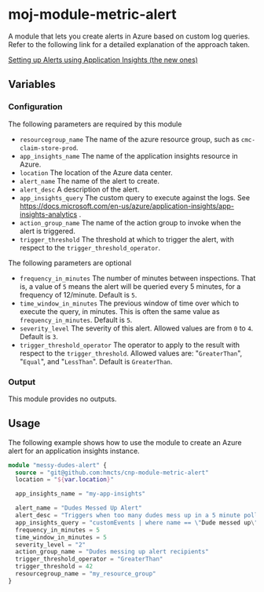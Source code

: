 # moj-module-metric-alert
A module that lets you create alerts in Azure based on custom log queries. Refer to the following link for a detailed explanation of the approach taken.

[Setting up Alerts using Application Insights (the new ones)](http://chapsas.com/setting-up-alerts-using-application-insights-the-new-ones/)

## Variables

### Configuration

The following parameters are required by this module

- `resourcegroup_name` The name of the azure resource group, such as `cmc-claim-store-prod`.
- `app_insights_name` The name of the application insights resource in Azure.
- `location` The location of the Azure data center.
- `alert_name` The name of the alert to create.
- `alert_desc` A description of the alert.
- `app_insights_query` The custom query to execute against the logs. See https://docs.microsoft.com/en-us/azure/application-insights/app-insights-analytics .
- `action_group_name` The name of the action group to invoke when the alert is triggered.
- `trigger_threshold` The threshold at which to trigger the alert, with respect to the `trigger_threshold_operator`.

The following parameters are optional

- `frequency_in_minutes` The number of minutes between inspections. That is, a value of `5` means the alert will be queried every 5 minutes, for a frequency of 12/minute. Default is `5`.
- `time_window_in_minutes` The previous window of time over which to execute the query, in minutes. This is often the same value as `frequency_in_minutes`. Default is `5`.
- `severity_level` The severity of this alert. Allowed values are from `0` to `4`. Default is `3`.
- `trigger_threshold_operator` The operator to apply to the result with respect to the `trigger_threshold`. Allowed values are:
        "`GreaterThan`",
        "`Equal`", and 
        "`LessThan`". Default is `GreaterThan`.

### Output

This module provides no outputs.

## Usage

The following example shows how to use the module to create an Azure alert for an application insights instance.

```terraform
module "messy-dudes-alert" {
  source = "git@github.com:hmcts/cnp-module-metric-alert"
  location = "${var.location}"

  app_insights_name = "my-app-insights"

  alert_name = "Dudes Messed Up Alert"
  alert_desc = "Triggers when too many dudes mess up in a 5 minute poll."
  app_insights_query = "customEvents | where name == \"Dude messed up\""
  frequency_in_minutes = 5
  time_window_in_minutes = 5
  severity_level = "2"
  action_group_name = "Dudes messing up alert recipients"
  trigger_threshold_operator = "GreaterThan"
  trigger_threshold = 42
  resourcegroup_name = "my_resource_group"
}
```
